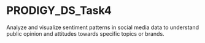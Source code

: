 # PRODIGY_DS_Task4
Analyze and visualize sentiment patterns in social media data to understand public opinion and attitudes towards specific topics or brands.

